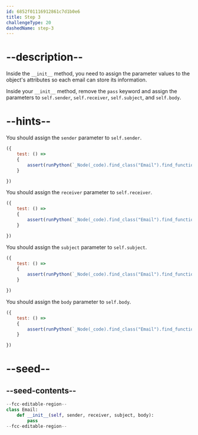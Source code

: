 ```yaml
---
id: 6852f01116912861c7d1b0e6
title: Step 3
challengeType: 20
dashedName: step-3
---
```


# --description--

Inside the `__init__` method, you need to assign the parameter values to the object's attributes so each email can store its information.

Inside your `__init__` method, remove the `pass` keyword and assign the parameters to `self.sender`, `self.receiver`, `self.subject`, and `self.body`.

# --hints--

You should assign the `sender` parameter to `self.sender`.

```js
({
    test: () => 
    {
        assert(runPython(`_Node(_code).find_class("Email").find_function("__init__").find_variable("self.sender").is_equivalent("self.sender = sender")`))
    }

})
```

You should assign the `receiver` parameter to `self.receiver`.

```js
({
    test: () => 
    {
        assert(runPython(`_Node(_code).find_class("Email").find_function("__init__").find_variable("self.receiver").is_equivalent("self.receiver = receiver")`))
    }

})
```

You should assign the `subject` parameter to `self.subject`.

```js
({
    test: () => 
    {
        assert(runPython(`_Node(_code).find_class("Email").find_function("__init__").find_variable("self.subject").is_equivalent("self.subject = subject")`))
    }

})
```

You should assign the `body` parameter to `self.body`.

```js
({
    test: () => 
    {
        assert(runPython(`_Node(_code).find_class("Email").find_function("__init__").find_variable("self.body").is_equivalent("self.body = body")`))
    }

})
```

# --seed--

## --seed-contents--

```py
--fcc-editable-region--
class Email:
    def __init__(self, sender, receiver, subject, body):
        pass
--fcc-editable-region--
```
